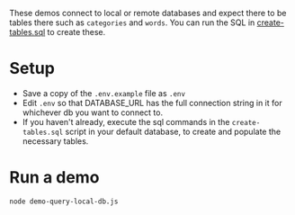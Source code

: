 These demos connect to local or remote databases and expect there to be tables there such as `categories` and `words`. You can run the SQL in [create-tables.sql](./schema.sql) to create these.

# Setup

- Save a copy of the `.env.example` file as `.env`
- Edit `.env` so that DATABASE_URL has the full connection string in it for whichever db you want to connect to.
- If you haven't already, execute the sql commands in the `create-tables.sql` script in your default database, to create and populate the necessary tables.

# Run a demo

```
node demo-query-local-db.js
```
